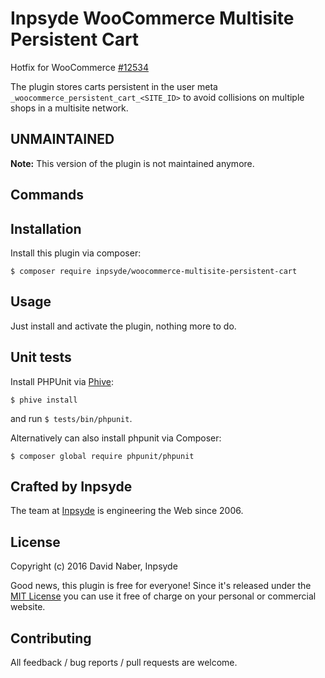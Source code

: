 # Inpsyde WooCommerce Multisite Persistent Cart

Hotfix for WooCommerce [#12534](https://github.com/woocommerce/woocommerce/issues/12534)

The plugin stores carts persistent in the user meta `_woocommerce_persistent_cart_<SITE_ID>` to avoid collisions on multiple shops in a multisite network.


## UNMAINTAINED
**Note:** This version of the plugin is not maintained anymore.

## Commands


## Installation

Install this plugin via composer:

```
$ composer require inpsyde/woocommerce-multisite-persistent-cart
```

## Usage

Just install and activate the plugin, nothing more to do.

## Unit tests
Install PHPUnit via [Phive](https://phar.io/):

```
$ phive install
```

and run `$ tests/bin/phpunit`.

Alternatively can also install phpunit via Composer:

```
$ composer global require phpunit/phpunit
```

## Crafted by Inpsyde

The team at [Inpsyde](http://inpsyde.com) is engineering the Web since 2006.

## License

Copyright (c) 2016 David Naber, Inpsyde

Good news, this plugin is free for everyone! Since it's released under the [MIT License](LICENSE) you can use it free of charge on your personal or commercial website.

## Contributing

All feedback / bug reports / pull requests are welcome.
